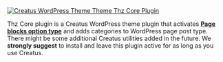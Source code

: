 <div class="thz-lightbox-gallery" markdown="1">
<div class="thz-doc-image max">
<a class="thz-lightbox mfp-image" href="../../docs-media/splash-thz-core.jpg" data-mfp-title="Creatus WordPress Theme Thz Core Plugin" data-modal-size="large">
	<img src="../../docs-media/splash-thz-core.jpg" alt="Creatus WordPress Theme Theme Thz Core Plugin" />
</a>
</div>

Thz Core plugin is a Creatus WordPress theme plugin that activates __[Page blocks option type](http://themezly.com/docs/page-blocks/)__ and adds categories to WordPress page post type. There might be some additional Creatus utilities added in the future. We __strongly suggest__ to install and leave this plugin active for as long as you use Creatus.